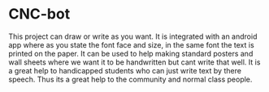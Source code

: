 # CNC-bot
This project can draw or write as you want. It is integrated with an android app where as you state the font face and size, in the same font the text is printed on the paper. It can be used to help making standard posters and wall sheets where we want it to be handwritten but cant write that well. It is a great help to handicapped students who can just write text by there speech. Thus its a great help to the community and normal class people.
